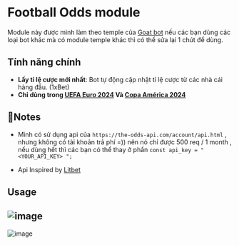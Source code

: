 # Football Odds module

Module này được mình làm theo temple của [Goat bot](https://github.com/ntkhang03/Goat-Bot-V2) nếu các bạn dùng các loại bot khác mà có module temple khác thì có thể sửa lại 1 chút để dùng.

## Tính năng chính

- **Lấy tỉ lệ cược mới nhất**: Bot tự động cập nhật tỉ lệ cược từ các nhà cái hàng đầu. (1xBet)
- **Chỉ dùng trong [UEFA Euro 2024](https://vi.wikipedia.org/wiki/Gi%E1%BA%A3i_v%C3%B4_%C4%91%E1%BB%8Bch_b%C3%B3ng_%C4%91%C3%A1_ch%C3%A2u_%C3%82u_2024) Và [Copa América 2024](https://vi.wikipedia.org/wiki/C%C3%BAp_b%C3%B3ng_%C4%91%C3%A1_Nam_M%E1%BB%B9_2024)**

## 📝Notes 
- Mình có sử dụng api của ```https://the-odds-api.com/account/api.html``` , nhưng không có tài khoản trả phí =)) nên nó chỉ được 500 req / 1 month , nếu dùng hết thì các bạn có thể thay ở phần ```const api_key = "<YOUR_API_KEY> ";``` 

- Api Inspired by  [Litbet](https://github.com/L4KK4S)
## Usage
![image](https://github.com/haohanxabo1/Football_Odds_Rate_module/assets/153009595/aae67903-1e70-4f81-aa8e-6a8af7b6f99e)
--------------------------------------
![image](https://github.com/haohanxabo1/Football_Odds_Rate_module/assets/153009595/a7be8aae-ce80-4f28-81a7-64711f8717f8)
